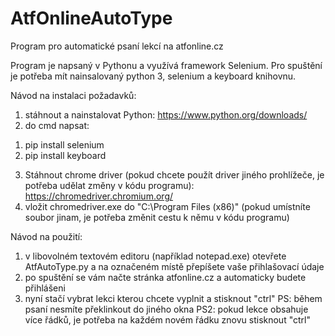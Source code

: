 # AtfOnlineAutoType
Program pro automatické psaní lekcí na atfonline.cz

Program je napsaný v Pythonu a využívá framework Selenium. Pro spuštění je potřeba mít nainsalovaný python 3, selenium a keyboard knihovnu.

Návod na instalaci požadavků:
1) stáhnout a nainstalovat Python: https://www.python.org/downloads/
2) do cmd napsat:
1. pip install selenium
1. pip install keyboard
3) Stáhnout chrome driver (pokud chcete použít driver jiného prohlížeče, je potřeba udělat změny v kódu programu): https://chromedriver.chromium.org/
4) vložit chromedriver.exe do "C:\Program Files (x86)" (pokud umístníte soubor jinam, je potřeba změnit cestu k němu v kódu programu)

Návod na použití:
1) v libovolném textovém editoru (například notepad.exe) otevřete AtfAutoType.py a na označeném místě přepíšete vaše přihlašovací údaje
2) po spuštění se vám načte stránka atfonline.cz a automaticky budete přihlášeni
3) nyní stačí vybrat lekci kterou chcete vyplnit a stisknout "ctrl" 
PS: během psaní nesmíte překlinkout do jiného okna
PS2: pokud lekce obsahuje více řádků, je potřeba na každém novém řádku znovu stisknout "ctrl"
